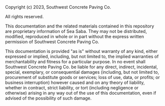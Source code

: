 Copyright (c) 2023, Southwest Concrete Paving Co.

All rights reserved.

This documentation and the related materials contained in this repository are proprietary information of Sea Saba. They may not be distributed, modified, reproduced in whole or in part without the express written permission of Southwest Concrete Paving Co.

This documentation is provided "as is" without warranty of any kind, either expressed or implied, including, but not limited to, the implied warranties of merchantability and fitness for a particular purpose. In no event shall Southwest Concrete Paving Co. be liable for any direct, indirect, incidental, special, exemplary, or consequential damages (including, but not limited to, procurement of substitute goods or services; loss of use, data, or profits; or business interruption) however caused and on any theory of liability, whether in contract, strict liability, or tort (including negligence or otherwise) arising in any way out of the use of this documentation, even if advised of the possibility of such damage.
